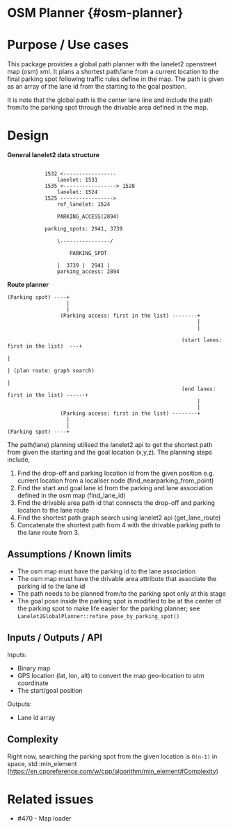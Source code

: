 OSM Planner {#osm-planner}
=============

# Purpose / Use cases

This package provides a global path planner with the lanelet2 openstreet map (osm) xml. It plans a shortest path/lane
from a current location to the final parking spot following traffic rules define in the map. The path is
given as an array of the lane id from the starting to the goal position.

It is note that the global path is the center lane line and include the path from/to the parking spot through the drivable
area defined in the map.


# Design
**General lanelet2 data structure**
```

			1532 <-----------------
       			lanelet: 1531
			1535 <-----------------> 1528
       			lanelet: 1524
			1525 ----------------->
     			ref_lanelet: 1524

     			PARKING_ACCESS(2894)

   			parking_spots: 2941, 3739

     			\----------------/

        			PARKING_SPOT

     			|  3739 |  2941 |
    			parking_access: 2894

```

**Route planner**
```
(Parking spot) ----+
                   |
                   |
                 (Parking access: first in the list) --------+
 															 |
															 |

                                                        (start lanes: first in the list)  ---+
																							 |
																							 | (plan route: graph search)
																							 |
 														(end lanes: first in the list) ------+
															 |
															 |
                 (Parking access: first in the list) --------+
				   |
                   |
(Parking spot) ----+

```

The path(lane) planning utilised the lanelet2 api to get the shortest path from given the starting and
the goal location (x,y,z). The planning steps include,

1. Find the drop-off and parking location id from the given position e.g. current location from a localiser node (find_nearparking_from_point)
2. Find the start and goal lane id from the parking and lane association defined in the osm map (find_lane_id)
3. Find the drivable area path id that connects the drop-off and parking location to the lane route
4. Find the shortest path graph search using lanelet2 api (get_lane_route)
5. Concatenate the shortest path from 4 with the drivable parking path to the lane route from 3.


## Assumptions / Known limits

- The osm map must have the parking id to the lane association
- The osm map must have the drivable area attribute that associate the parking id to the lane id
- The path needs to be planned from/to the parking spot only at this stage
- The goal pose inside the parking spot is modified to be at the center of the parking spot to make life easier for the parking planner; see `Lanelet2GlobalPlanner::refine_pose_by_parking_spot()`


## Inputs / Outputs / API

Inputs:

- Binary map
- GPS location (lat, lon, alt) to convert the map geo-location to utm coordinate
- The start/goal position

Outputs:
- Lane id array

## Complexity

Right now, searching the parking spot from the given location is `O(n-1)` in space, std::min_element
(https://en.cppreference.com/w/cpp/algorithm/min_element#Complexity)


# Related issues

- #470 - Map loader
